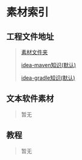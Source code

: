 # 素材索引

## 工程文件地址

>  [素材文件夹](material) 
>
>  [idea-maven知识(默认)](material\idea-maven-knowledge.bat) 
>
>  [idea-gradle知识(默认)](material\idea-gradle-knowledge.bat) 

## 文本软件素材

> 暂无

## 教程

>   暂无